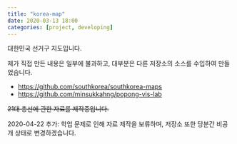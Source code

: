 ```yaml
---
title: "korea-map"
date: 2020-03-13 18:00 
categories: [project, developing]
---
```


대한민국 선거구 지도입니다.

제가 직접 만든 내용은 일부에 불과하고, 대부분은 다른 저장소의 소스를 수입하여 만들었습니다.

* https://github.com/southkorea/southkorea-maps
* https://github.com/minsukkahng/popong-vis-lab

~~21대 총선에 관한 자료를 제작중입니다.~~

2020-04-22 추가: 학업 문제로 인해 자료 제작을 보류하며, 저장소 또한 당분간 비공개 상태로 변경하겠습니다.